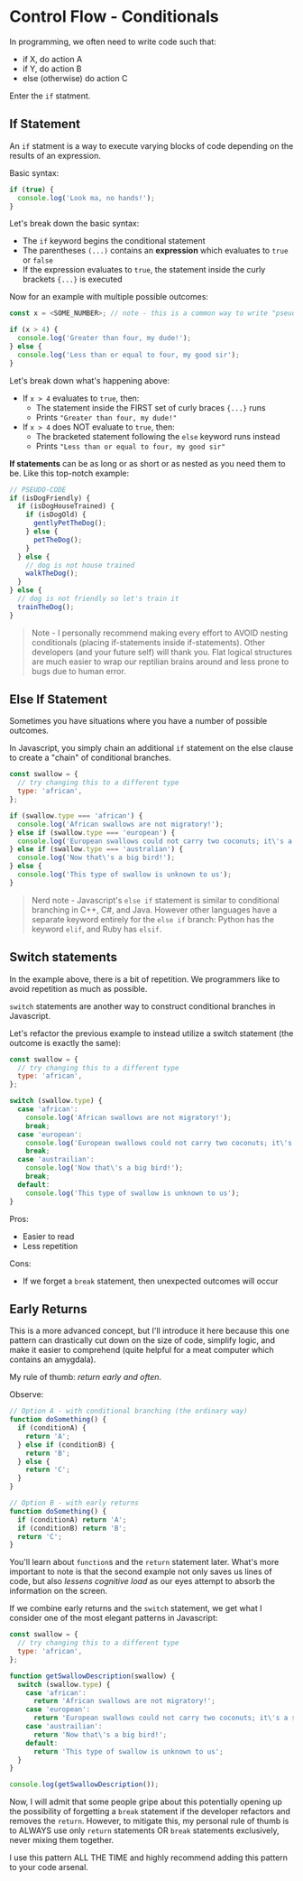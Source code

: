 # Control Flow - Conditionals

In programming, we often need to write code such that:

- if X, do action A
- if Y, do action B
- else (otherwise) do action C

Enter the `if` statment.

## If Statement

An `if` statment is a way to execute varying blocks of code depending on the results of an expression.

Basic syntax:

```javascript
if (true) {
  console.log('Look ma, no hands!');
}
```

Let's break down the basic syntax:

- The `if` keyword begins the conditional statement
- The parentheses `(...)` contains an **expression** which evaluates to `true` or `false`
- If the expression evaluates to `true`, the statement inside the curly brackets `{...}` is executed

Now for an example with multiple possible outcomes:

```javascript
const x = <SOME_NUMBER>; // note - this is a common way to write "pseudo-code"

if (x > 4) {
  console.log('Greater than four, my dude!');
} else {
  console.log('Less than or equal to four, my good sir');
}
```

Let's break down what's happening above:

- If `x > 4` evaluates to `true`, then:
  - The statement inside the FIRST set of curly braces `{...}` runs
  - Prints `"Greater than four, my dude!"`
- If `x > 4` does NOT evaluate to `true`, then:
  - The bracketed statement following the `else` keyword runs instead
  - Prints `"Less than or equal to four, my good sir"`

**If statements** can be as long or as short or as nested as you need them to be. Like this top-notch example:

```javascript
// PSEUDO-CODE
if (isDogFriendly) {
  if (isDogHouseTrained) {
    if (isDogOld) {
      gentlyPetTheDog();
    } else {
      petTheDog();
    }
  } else {
    // dog is not house trained
    walkTheDog();
  }
} else {
  // dog is not friendly so let's train it
  trainTheDog();
}
```

> Note - I personally recommend making every effort to AVOID nesting conditionals (placing if-statements inside if-statements). Other developers (and your future self) will thank you. Flat logical structures are much easier to wrap our reptilian brains around and less prone to bugs due to human error.

## Else If Statement

Sometimes you have situations where you have a number of possible outcomes.

In Javascript, you simply chain an additional `if` statement on the else clause to create
a "chain" of conditional branches.

```javascript
const swallow = {
  // try changing this to a different type
  type: 'african',
};

if (swallow.type === 'african') {
  console.log('African swallows are not migratory!');
} else if (swallow.type === 'european') {
  console.log('European swallows could not carry two coconuts; it\'s a simple matter of weight ratios!');
} else if (swallow.type === 'australian') {
  console.log('Now that\'s a big bird!');
} else {
  console.log('This type of swallow is unknown to us');
}
```

> Nerd note - Javascript's `else if` statement is similar to conditional branching in C++, C#, and Java.
However other languages have a separate keyword entirely for the `else if` branch: Python has the keyword
`elif`, and Ruby has `elsif`.

## Switch statements

In the example above, there is a bit of repetition. We programmers like to avoid repetition as much as possible.

`switch` statements are another way to construct conditional branches in Javascript.

Let's refactor the previous example to instead utilize a switch statement (the outcome is exactly the same):

```javascript
const swallow = {
  // try changing this to a different type
  type: 'african',
};

switch (swallow.type) {
  case 'african':
    console.log('African swallows are not migratory!');
    break;
  case 'european':
    console.log('European swallows could not carry two coconuts; it\'s a simple matter of weight ratios!');
    break;
  case 'austrailian':
    console.log('Now that\'s a big bird!');
    break;
  default:
    console.log('This type of swallow is unknown to us');
}
```

Pros:

- Easier to read
- Less repetition

Cons:

- If we forget a `break` statement, then unexpected outcomes will occur

## Early Returns

This is a more advanced concept, but I'll introduce it here because this one pattern can drastically cut down
on the size of code, simplify logic, and make it easier to comprehend (quite helpful for a meat computer which
contains an amygdala).

My rule of thumb: _return early and often_.

Observe:

```javascript
// Option A - with conditional branching (the ordinary way)
function doSomething() {
  if (conditionA) {
    return 'A';
  } else if (conditionB) {
    return 'B';
  } else {
    return 'C';
  }
}

// Option B - with early returns
function doSomething() {
  if (conditionA) return 'A';
  if (conditionB) return 'B';
  return 'C';
}
```

You'll learn about `function`s and the `return` statement later. What's more important to note is that
the second example not only saves us lines of code, but also _lessens cognitive load_ as our eyes attempt to
absorb the information on the screen.

If we combine early returns and the `switch` statement, we get what I consider
one of the most elegant patterns in Javascript:

```javascript
const swallow = {
  // try changing this to a different type
  type: 'african',
};

function getSwallowDescription(swallow) {
  switch (swallow.type) {
    case 'african':
      return 'African swallows are not migratory!';
    case 'european':
      return 'European swallows could not carry two coconuts; it\'s a simple matter of weight ratios!';
    case 'austrailian':
      return 'Now that\'s a big bird!';
    default:
      return 'This type of swallow is unknown to us';
  }
}

console.log(getSwallowDescription());
```

Now, I will admit that some people gripe about this potentially opening up the possibility of forgetting a `break`
statement if the developer refactors and removes the `return`. However, to mitigate this, my personal rule of thumb is to
ALWAYS use only `return` statements OR `break` statements exclusively, never mixing them together.

I use this pattern ALL THE TIME and highly recommend adding this pattern to your code arsenal.
